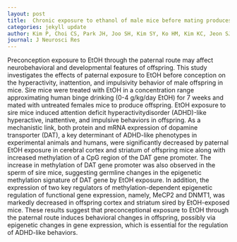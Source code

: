 ```yaml
---
layout: post
title:  Chronic exposure to ethanol of male mice before mating produces attention deficit hyperactivity disorder-like phenotype along with epigenetic dysregulation of dopamine transporter expression in mouse offspring.
categories: jekyll update
author: Kim P, Choi CS, Park JH, Joo SH, Kim SY, Ko HM, Kim KC, Jeon SJ, Park SH, Han SH, Ryu JH, Cheong JH, Han JY, Ko KN, Shin CY
journal: J Neurosci Res
---
```


Preconception exposure to EtOH through the paternal route may affect neurobehavioral and developmental features of offspring. This study investigates the effects of paternal exposure to EtOH before conception on the hyperactivity, inattention, and impulsivity behavior of male offspring in mice. Sire mice were treated with EtOH in a concentration range approximating human binge drinking (0-4 g/kg/day EtOH) for 7 weeks and mated with untreated females mice to produce offspring. EtOH exposure to sire mice induced attention deficit hyperactivitydisorder (ADHD)-like hyperactive, inattentive, and impulsive behaviors in offspring. As a mechanistic link, both protein and mRNA expression of dopamine transporter (DAT), a key determinant of ADHD-like phenotypes in experimental animals and humans, were significantly decreased by paternal EtOH exposure in cerebral cortex and striatum of offspring mice along with increased methylation of a CpG region of the DAT gene promoter. The increase in methylation of DAT gene promoter was also observed in the sperm of sire mice, suggesting germline changes in the epigenetic methylation signature of DAT gene by EtOH exposure. In addition, the expression of two key regulators of methylation-dependent epigenetic regulation of functional gene expression, namely, MeCP2 and DNMT1, was markedly decreased in offspring cortex and striatum sired by EtOH-exposed mice. These results suggest that preconceptional exposure to EtOH through the paternal route induces behavioral changes in offspring, possibly via epigenetic changes in gene expression, which is essential for the regulation of ADHD-like behaviors.